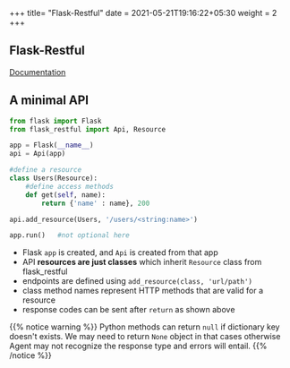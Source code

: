 +++
title= "Flask-Restful"
date = 2021-05-21T19:16:22+05:30
weight = 2
+++

## Flask-Restful
[Documentation](https://flask-restful.readthedocs.io/en/latest/)

## A minimal API
```py
from flask import Flask
from flask_restful import Api, Resource

app = Flask(__name__)
api = Api(app)

#define a resource
class Users(Resource):
	#define access methods
	def get(self, name):
		return {'name' : name}, 200

api.add_resource(Users, '/users/<string:name>')

app.run()	#not optional here
```

- Flask `app` is created, and `Api` is created from that app 
- API **resources are just classes** which inherit `Resource` class from flask_restful
- endpoints are defined using `add_resource(class, 'url/path')`
- class method names represent HTTP methods that are valid for a resource
- response codes can be sent after `return` as shown above

{{% notice warning %}}
Python methods can return `null` if dictionary key doesn't exists. We may need to return `None` object in that cases otherwise Agent may not recognize the response type and errors will entail.
{{% /notice %}}
